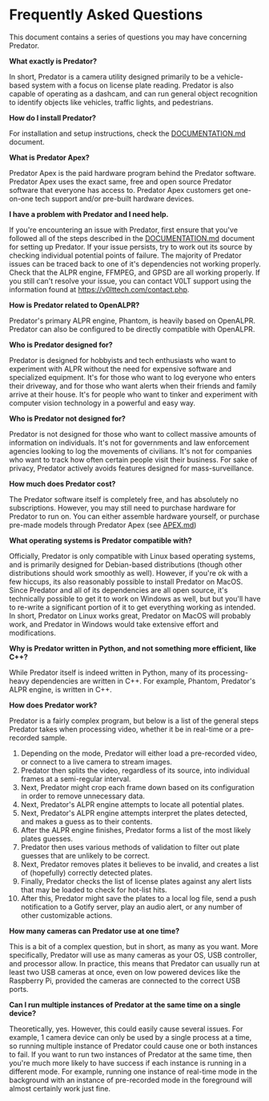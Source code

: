 # Frequently Asked Questions

This document contains a series of questions you may have concerning Predator.


**What exactly is Predator?**

In short, Predator is a camera utility designed primarily to be a vehicle-based system with a focus on license plate reading. Predator is also capable of operating as a dashcam, and can run general object recognition to identify objects like vehicles, traffic lights, and pedestrians.


**How do I install Predator?**

For installation and setup instructions, check the [DOCUMENTATION.md](DOCUMENTATION.md) document.


**What is Predator Apex?**

Predator Apex is the paid hardware program behind the Predator software. Predator Apex uses the exact same, free and open source Predator software that everyone has access to. Predator Apex customers get one-on-one tech support and/or pre-built hardware devices.


**I have a problem with Predator and I need help.**

If you're encountering an issue with Predator, first ensure that you've followed all of the steps described in the [DOCUMENTATION.md](DOCUMENTATION.md) document for setting up Predator. If your issue persists, try to work out its source by checking individual potential points of failure. The majority of Predator issues can be traced back to one of it's dependencies not working properly. Check that the ALPR engine, FFMPEG, and GPSD are all working properly. If you still can't resolve your issue, you can contact V0LT support using the information found at <https://v0lttech.com/contact.php>.


**How is Predator related to OpenALPR?**

Predator's primary ALPR engine, Phantom, is heavily based on OpenALPR. Predator can also be configured to be directly compatible with OpenALPR.


**Who is Predator designed for?**

Predator is designed for hobbyists and tech enthusiasts who want to experiment with ALPR without the need for expensive software and specialized equipment. It's for those who want to log everyone who enters their driveway, and for those who want alerts when their friends and family arrive at their house. It's for people who want to tinker and experiment with computer vision technology in a powerful and easy way.


**Who is Predator not designed for?**

Predator is not designed for those who want to collect massive amounts of information on individuals. It's not for governments and law enforcement agencies looking to log the movements of civilians. It's not for companies who want to track how often certain people visit their business. For sake of privacy, Predator actively avoids features designed for mass-surveillance.


**How much does Predator cost?**

The Predator software itself is completely free, and has absolutely no subscriptions. However, you may still need to purchase hardware for Predator to run on. You can either assemble hardware yourself, or purchase pre-made models through Predator Apex (see [APEX.md](APEX.md))


**What operating systems is Predator compatible with?**

Officially, Predator is only compatible with Linux based operating systems, and is primarily designed for Debian-based distributions (though other distributions should work smoothly as well). However, if you're ok with a few hiccups, its also reasonably possible to install Predator on MacOS. Since Predator and all of its dependencies are all open source, it's technically possible to get it to work on Windows as well, but but you'll have to re-write a significant portion of it to get everything working as intended. In short, Predator on Linux works great, Predator on MacOS will probably work, and Predator in Windows would take extensive effort and modifications.


**Why is Predator written in Python, and not something more efficient, like C++?**

While Predator itself is indeed written in Python, many of its processing-heavy dependencies are written in C++. For example, Phantom, Predator's ALPR engine, is written in C++.


**How does Predator work?**

Predator is a fairly complex program, but below is a list of the general steps Predator takes when processing video, whether it be in real-time or a pre-recorded sample.

1. Depending on the mode, Predator will either load a pre-recorded video, or connect to a live camera to stream images.
2. Predator then splits the video, regardless of its source, into individual frames at a semi-regular interval.
3. Next, Predator might crop each frame down based on its configuration in order to remove unnecessary data.
4. Next, Predator's ALPR engine attempts to locate all potential plates.
5. Next, Predator's ALPR engine attempts interpret the plates detected, and makes a guess as to their contents.
6. After the ALPR engine finishes, Predator forms a list of the most likely plates guesses.
7. Predator then uses various methods of validation to filter out plate guesses that are unlikely to be correct.
8. Next, Predator removes plates it believes to be invalid, and creates a list of (hopefully) correctly detected plates.
9. Finally, Predator checks the list of license plates against any alert lists that may be loaded to check for hot-list hits.
9. After this, Predator might save the plates to a local log file, send a push notification to a Gotify server, play an audio alert, or any number of other customizable actions.


**How many cameras can Predator use at one time?**

This is a bit of a complex question, but in short, as many as you want. More specifically, Predator will use as many cameras as your OS, USB controller, and processor allow. In practice, this means that Predator can usually run at least two USB cameras at once, even on low powered devices like the Raspberry Pi, provided the cameras are connected to the correct USB ports.


**Can I run multiple instances of Predator at the same time on a single device?**

Theoretically, yes. However, this could easily cause several issues. For example, 1 camera device can only be used by a single process at a time, so running multiple instance of Predator could cause one or both instances to fail. If you want to run two instances of Predator at the same time, then you're much more likely to have success if each instance is running in a different mode. For example, running one instance of real-time mode in the background with an instance of pre-recorded mode in the foreground will almost certainly work just fine.
